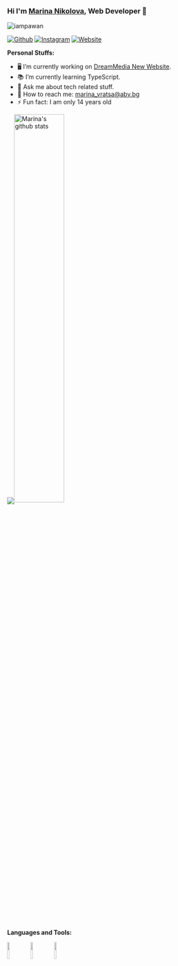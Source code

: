 ### Hi I'm [Marina Nikolova](https://www.dreammedia.bg/), Web Developer 👋

<img src="https://camo.githubusercontent.com/b08b0a41794bdfbc0314c43b09f34d3974952ad1/68747470733a2f2f6b6f6d617265762e636f6d2f67687076632f3f757365726e616d653d69616d706177616e266c6162656c3d566965777326636f6c6f723d626c7565267374796c653d706c6173746963" alt="iampawan" data-canonical-src="https://komarev.com/ghpvc/?username=iampawan&amp;label=Views&amp;color=blue&amp;style=plastic" style="max-width:100%;">

<p>
  <a href="https://github.com/MarinaTzvetanova"><img src="https://camo.githubusercontent.com/71306d540e1cc165cf679a0eb24b6a88f1aae9be/68747470733a2f2f696d672e736869656c64732e696f2f62616467652f2d4769746875622d3030303f7374796c653d666c6174266c6f676f3d476974687562266c6f676f436f6c6f723d7768697465" alt="Github" data-canonical-src="https://img.shields.io/badge/-Github-000?style=flat&amp;logo=Github&amp;logoColor=white" style="max-width:100%;"></a>
<a href="https://www.instagram.com/marinatzvetanova" rel="nofollow"><img src="https://camo.githubusercontent.com/5c89e5c85da98aa1a77cd77c0842e335daa1b939/68747470733a2f2f696d672e736869656c64732e696f2f62616467652f2d496e7374616772616d2d6331333538343f7374796c653d666c6174266c6162656c436f6c6f723d633133353834266c6f676f3d696e7374616772616d266c6f676f436f6c6f723d7768697465" alt="Instagram" data-canonical-src="https://img.shields.io/badge/-Instagram-c13584?style=flat&amp;labelColor=c13584&amp;logo=instagram&amp;logoColor=white" style="max-width:100%;"></a>
<a href="mailto:marina_vratsa@abv.bg"><im
g src="https://camo.githubusercontent.com/4419e6b1071b205d82a15506ee6efe58776626a0/68747470733a2f2f696d672e736869656c64732e696f2f62616467652f2d4d61696c2d6331343433383f7374796c653d666c6174266c6f676f3d476d61696c266c6f676f436f6c6f723d7768697465" alt="Mail" data-canonical-src="https://img.shields.io/badge/-Mail-c14438?style=flat&amp;logo=Gmail&amp;logoColor=white" style="max-width:55%;"></a>
<a href="https://www.dreammedia.bg/" rel="nofollow"><img src="https://camo.githubusercontent.com/f75244383c714858b0766580d60af9fc0bd44c83/68747470733a2f2f696d672e736869656c64732e696f2f776562736974653f75726c3d687474707325334125324625324676616c6572692e6d6c" alt="Website" data-canonical-src="https://img.shields.io/website?url=https%3A%2F%2Fvaleri.ml" style="max-width:100%;"></a></p>


<strong>Personal Stuffs:</strong>

- 🖥️ I’m currently working on [DreamMedia New Website](https://www.dreammedia.bg/).
- 📚 I’m currently learning TypeScript.
- 💬 Ask me about tech related stuff.
- 📨 How to reach me: marina_vratsa@abv.bg
- ⚡ Fun fact: I am only 14 years old


<img align="center" src="https://camo.githubusercontent.com/42d7149e76d6f70e3e86351b330b0c7e2b843324/68747470733a2f2f6769746875622d726561646d652d73746174732e76657263656c2e6170702f6170692f746f702d6c616e67732f3f757365726e616d653d69616d706177616e267468656d653d6c6967687426686964655f6c616e67735f62656c6f773d31" data-canonical-src="https://github-readme-stats.vercel.app/api/top-langs/?username=iampawan&amp;theme=light&amp;hide_langs_below=1" style="max-width:100%;"><img width="48%" align="top-right" alt="Marina's github stats" src="https://github-readme-stats.vercel.app/api?username=MarinaTzvetanova&&show_icons=true&title_color=662d4e&icon_color=662d4e&text_color=662d4e&bg_color=ffffff;show_icons=true&amp;hide_border=true" style="max-width:100%;"> 


<strong>Languages and Tools:</strong>

<img width="10%" src="https://camo.githubusercontent.com/a6b5be065879d83cc7873a4c485ac3bc1f33bb2f/68747470733a2f2f7777772e766563746f726c6f676f2e7a6f6e652f6c6f676f732f7068702f7068702d617232312e737667" data-canonical-src="https://www.vectorlogo.zone/logos/php/php-ar21.svg" style="max-width:100%;"> <img width="10%" src="https://camo.githubusercontent.com/c107b70b074bcc319da192aba5e5b5e9b88c411a/68747470733a2f2f7777772e766563746f726c6f676f2e7a6f6e652f6c6f676f732f657870726573736a732f657870726573736a732d617232312e737667" data-canonical-src="https://www.vectorlogo.zone/logos/expressjs/expressjs-ar21.svg" style="max-width:100%;"> <img width="10%" src="https://camo.githubusercontent.com/ca58986c1f0a15af8c0207377272e1e7c1368520/68747470733a2f2f7777772e766563746f726c6f676f2e7a6f6e652f6c6f676f732f6772617068716c2f6772617068716c2d617232312e737667" data-canonical-src="https://www.vectorlogo.zone/logos/graphql/graphql-ar21.svg" style="max-width:100%;"> 
